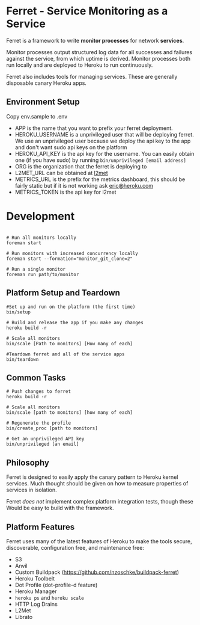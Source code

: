 # Ferret - Service Monitoring as a Service

Ferret is a framework to write **monitor processes** for network **services**.

Monitor processes output structured log data for all successes and failures
against the service, from which uptime is derived. Monitor processes both run
locally and are deployed to Heroku to run continuously.

Ferret also includes tools for managing services. These are generally disposable
canary Heroku apps.

## Environment Setup

Copy env.sample to .env
* APP is the name that you want to prefix your ferret deployment.
* HEROKU_USERNAME is a unprivileged user that will be deploying ferret. We use an unprivileged user because we deploy the api key to the app and don't want sudo api keys on the platform
* HEROKU_API_KEY is the api key for the username. You can easily obtain one (if you have sudo) by running ```bin/unprivileged [email address]``` 
* ORG is the organization that the ferret is deploying to
* L2MET_URL can be obtained at [l2met](https://www.l2met.net)
* METRICS_URL is the prefix for the metrics dashboard, this should be fairly static but if it is not working ask eric@heroku.com
* METRICS_TOKEN is the api key for l2met


# Development 

```

# Run all monitors locally
foreman start

# Run monitors with increased concurrency locally
foreman start --formation="monitor_git_clone=2"

# Run a single monitor
foreman run path/to/monitor

```

## Platform Setup and Teardown

```
#Set up and run on the platform (the first time)
bin/setup

# Build and release the app if you make any changes
heroku build -r

# Scale all monitors
bin/scale [Path to monitors] [How many of each]

#Teardown ferret and all of the service apps
bin/teardown
```

## Common Tasks
```
# Push changes to ferret
heroku build -r

# Scale all monitors
bin/scale [path to monitors] [how many of each]

# Regenerate the profile
bin/create_proc [path to monitors]

# Get an unprivileged API key
bin/unprivileged [an email]
```

## Philosophy

Ferret is designed to easily apply the canary pattern to Heroku kernel services. Much thought should be given on how to measure properties of services in isolation.

Ferret *does not* implement complex platform integration tests, though these 
Would be easy to build with the framework.

## Platform Features

Ferret uses many of the latest features of Heroku to make the tools secure,
discoverable, configuration free, and maintenance free:

* S3
* Anvil
* Custom Buildpack (https://github.com/nzoschke/buildpack-ferret)
* Heroku Toolbelt
* Dot Profile (dot-profile-d feature)
* Heroku Manager
* `heroku ps` and `heroku scale`
* HTTP Log Drains
* L2Met
* Librato
